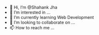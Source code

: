 - 👋 Hi, I’m @Shahank Jha
- 👀 I’m interested in ...
- 🌱 I’m currently learning Web Development
- 💞️ I’m looking to collaborate on ...
- 📫 How to reach me ...

<!---
Shahank-Jha/Shahank-Jha is a ✨ special ✨ repository because its `README.md` (this file) appears on your GitHub profile.
You can click the Preview link to take a look at your changes.
--->
